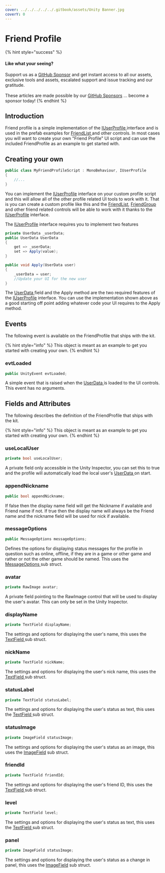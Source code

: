 ```yaml
---
cover: ../../../../../.gitbook/assets/Unity Banner.jpg
coverY: 0
---
```


# Friend Profile

{% hint style="success" %}
#### Like what your seeing?

Support us as a [GitHub Sponsor](../../../../../become-a-sponsor/) and get instant access to all our assets, exclusive tools and assets, escalated support and issue tracking and our gratitude.\
\
These articles are made possible by our [GitHub Sponsors](../../../../../become-a-sponsor/) ... become a sponsor today!
{% endhint %}

## &#x20;Introduction

Friend profile is a simple implementation of the [IUserProfile ](../../programming-tools/iuserprofile.md)interface and is used in the prefab examples for [FriendList ](../friend-list.md)and other controls. In most cases you will want to create your own "Friend Profile" UI script and can use the included FriendProfile as an example to get started with.

## Creating your own

```csharp
public class MyFriendProfileScript : MonoBehaviour, IUserProfile
{
    //...
}
```

You can implement the [IUserProfile](../../programming-tools/iuserprofile.md) interface on your custom profile script and this will allow all of the other profile related UI tools to work with it. That is you can create a custom profile like this and the [FriendList](../friend-list.md), [FriendGroup ](../friend-group.md)and other friend related controls will be able to work with it thanks to the [IUserProfile](../../programming-tools/iuserprofile.md) interface.

The [IUserProfile](../../programming-tools/iuserprofile.md) interface requires you to implement two features

```csharp
private UserData _userData;
public UserData UserData
{
    get => _userData;
    set => Apply(value);
}

public void Apply(UserData user)
{
    _userData = user;
    //Update your UI for the new user
}
```

The [UserData ](../../classes/user-data.md)field and the Apply method are the two required features of the [IUserProfile](../../programming-tools/iuserprofile.md) interface. You can use the implementation shown above as a good starting off point adding whatever code your UI requires to the Apply method.

## Events

The following event is available on the FriendProfile that ships with the kit.

{% hint style="info" %}
This object is meant as an example to get you started with creating your own.
{% endhint %}

### evtLoaded

```csharp
public UnityEvent evtLoaded;
```

A simple event that is raised when the [UserData ](../../classes/user-data.md)is loaded to the UI controls. This event has no arguments.

## Fields and Attributes

The following describes the definition of the FriendProfile that ships with the kit.

{% hint style="info" %}
This object is meant as an example to get you started with creating your own.
{% endhint %}

### useLocalUser

```csharp
private bool useLocalUser;
```

A private field only accessible in the Unity Inspector, you can set this to true and the profile will automatically load the local user's [UserData ](../../classes/user-data.md)on start.

### appendNickname

```csharp
public bool appendNickname;
```

If false then the display name field will get the Nickname if available and Friend name if not. If true then the display name will always be the Friend name and the nickname field will be used for nick if available.

### messageOptions

```csharp
public MessageOptions messageOptions;
```

Defines the options for displaying status messages for the profile in question such as online, offline, if they are in a game or other game and rather or not the other game should be named. This uses the [MessageOptions ](message-options.md)sub struct.

### avatar

```csharp
private RawImage avatar;
```

A private field pointing to the RawImage control that will be used to display the user's avatar. This can only be set in the Unity Inspector.

### displayName

```csharp
private TextField displayName;
```

The settings and options for displaying the user's name, this uses the [TextField ](text-field.md)sub struct.

### nickName

```csharp
private TextField nickName;
```

The settings and options for displaying the user's nick name, this uses the [TextField ](text-field.md)sub struct.

### statusLabel

```csharp
private TextField statusLabel;
```

The settings and options for displaying the user's status as text, this uses the [TextField ](text-field.md)sub struct.

### statusImage

```csharp
private ImageField statusImage;
```

The settings and options for displaying the user's status as an image, this uses the [ImageField](image-field.md) sub struct.

### friendId

```csharp
private TextField friendId;
```

The settings and options for displaying the user's friend ID, this uses the [TextField ](text-field.md)sub struct.

### level

```csharp
private TextField level;
```

The settings and options for displaying the user's status as text, this uses the [TextField ](text-field.md)sub struct.

### panel

```csharp
private ImageField statusImage;
```

The settings and options for displaying the user's status as a change in panel, this uses the [ImageField](image-field.md) sub struct.
